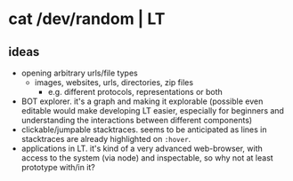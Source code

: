 # cat /dev/random | LT

## ideas

* opening arbitrary urls/file types
    - images, websites, urls, directories, zip files
        * e.g. different protocols, representations or both
* BOT explorer. it's a graph and making it explorable (possible
    even editable would make developing LT easier, especially
    for beginners and understanding the interactions between
    different components)
* clickable/jumpable stacktraces. seems to be anticipated as
    lines in stacktraces are already highlighted on `:hover`.
* applications in LT. it's kind of a very advanced web-browser,
    with access to the system (via node) and inspectable, so why
    not at least prototype with/in it?
